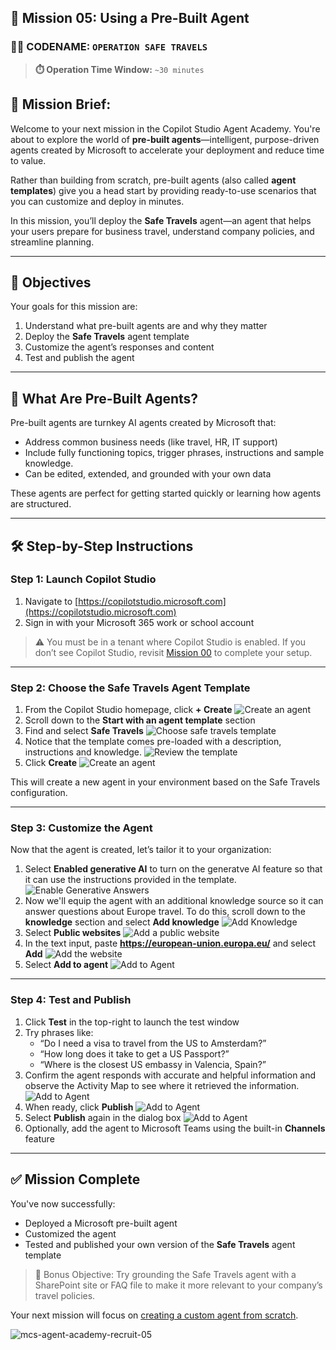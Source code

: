 ## 🧰 Mission 05: Using a Pre-Built Agent  

### 🕵️‍♂️ CODENAME: `OPERATION SAFE TRAVELS`

> **⏱️ Operation Time Window:** `~30 minutes` 

## 🎯 Mission Brief:
Welcome to your next mission in the Copilot Studio Agent Academy. You're about to explore the world of **pre-built agents**—intelligent, purpose-driven agents created by Microsoft to accelerate your deployment and reduce time to value.

Rather than building from scratch, pre-built agents (also called **agent templates**) give you a head start by providing ready-to-use scenarios that you can customize and deploy in minutes.

In this mission, you’ll deploy the **Safe Travels** agent—an agent that helps your users prepare for business travel, understand company policies, and streamline planning.

---

## 🧭 Objectives

Your goals for this mission are:

1. Understand what pre-built agents are and why they matter  
2. Deploy the **Safe Travels** agent template  
3. Customize the agent’s responses and content  
4. Test and publish the agent  

---

## 🧠 What Are Pre-Built Agents?

Pre-built agents are turnkey AI agents created by Microsoft that:

- Address common business needs (like travel, HR, IT support)
- Include fully functioning topics, trigger phrases, instructions and sample knowledge.
- Can be edited, extended, and grounded with your own data

These agents are perfect for getting started quickly or learning how agents are structured.

---

## 🛠️ Step-by-Step Instructions

### Step 1: Launch Copilot Studio

1. Navigate to [https://copilotstudio.microsoft.com](https://copilotstudio.microsoft.com)
2. Sign in with your Microsoft 365 work or school account

> ⚠️ You must be in a tenant where Copilot Studio is enabled. If you don’t see Copilot Studio, revisit [Mission 00](../00-course-setup/README.md) to complete your setup.

---

### Step 2: Choose the Safe Travels Agent Template

1. From the Copilot Studio homepage, click **+ Create**
![Create an agent](./images/create.png)
2. Scroll down to the **Start with an agent template** section
3. Find and select **Safe Travels**
![Choose safe travels template](./images/choose_template.png)
4. Notice that the template comes pre-loaded with a description, instructions and knowledge.
![Review the template](./images/template-setup.png)
4. Click **Create**
![Create an agent](./images/create-agent-setup.png)

This will create a new agent in your environment based on the Safe Travels configuration.

---

### Step 3: Customize the Agent

Now that the agent is created, let’s tailor it to your organization:

1. Select **Enabled generative AI** to turn on the generatve AI feature so that it can use the instructions provided in the template.
![Enable Generative Answers](./images/gen-answers.png)
2. Now we'll equip the agent with an additional knowledge source so it can answer questions about Europe travel. To do this, scroll down to the **knowledge** section and select **Add knowledge**
![Add Knowledge](./images/knowledge.png)
3. Select **Public websites**
![Add a public website](./images/public-website.png)
4. In the text input, paste **https://european-union.europa.eu/** and select **Add**
![Add the website](./images/paste-add.png)
5. Select **Add to agent**
![Add to Agent](./images/add-to-agent.png)

---

### Step 4: Test and Publish

1. Click **Test** in the top-right to launch the test window  
2. Try phrases like:
   - “Do I need a visa to travel from the US to Amsterdam?”
   - “How long does it take to get a US Passport?”
   - “Where is the closest US embassy in Valencia, Spain?”
3. Confirm the agent responds with accurate and helpful information and observe the Activity Map to see where it retrieved the information. 
![Add to Agent](./images/response-passport.png)
4. When ready, click **Publish**
![Add to Agent](./images/publish-1.png)
5. Select **Publish** again in the dialog box
![Add to Agent](./images/publish-2.png)
6. Optionally, add the agent to Microsoft Teams using the built-in **Channels** feature

---

## ✅ Mission Complete

You've now successfully:

- Deployed a Microsoft pre-built agent  
- Customized the agent
- Tested and published your own version of the **Safe Travels** agent template

> 🧳 Bonus Objective: Try grounding the Safe Travels agent with a SharePoint site or FAQ file to make it more relevant to your company’s travel policies.

Your next mission will focus on 
[creating a custom agent from scratch](/06-create-agent-from-conversation/README.md).

![mcs-agent-academy-recruit-05](https://m365-visitor-stats.azurewebsites.net/?resource=https://github.com/microsoft/mcs-agent-academy-recruit/tree/main/05-using-prebuilt-agents)
